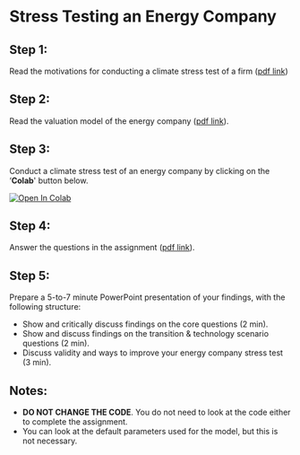 # Stress Testing an Energy Company

## Step 1:

Read the motivations for conducting a climate stress test of a firm ([pdf link](https://github.com/rht/climate_stress_test_energy_company/blob/main/pdfs%20(read)/Motivation-for-Climate-Stress-Tests.pdf))

## Step 2:

Read the valuation model of the energy company ([pdf link](https://github.com/rht/climate_stress_test_energy_company/blob/main/pdfs%20(read)/Climate-Stress-Testing-an-Energy-Company-Valuation-Model-11-January-2021.pdf)).

## Step 3:

Conduct a climate stress test of an energy company by clicking on the ‘**Colab**' button below.

[![Open In Colab](https://colab.research.google.com/assets/colab-badge.svg)](https://colab.research.google.com/github/rht/climate_stress_test_energy_company/blob/main/code%20(no%20need%20to%20read)/climate_stress_test.ipynb)

## Step 4:

Answer the questions in the assignment ([pdf link](https://github.com/rht/climate_stress_test_energy_company/blob/main/pdfs%20(read)/Assignment-Climate-Stress-Testing-an-Energy-Company.pdf)).

## Step 5:

Prepare a 5-to-7 minute PowerPoint presentation of your findings, with the following structure:
* Show and critically discuss findings on the core questions (2 min).
* Show and discuss findings on the transition & technology scenario questions (2 min).
* Discuss validity and ways to improve your energy company stress test (3 min).

## Notes:

* **DO NOT CHANGE THE CODE**. You do not need to look at the code either to complete the assignment.
* You can look at the default parameters used for the model, but this is not necessary.
